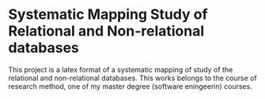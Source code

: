 # Systematic Mapping Study of Relational and Non-relational databases
This project is a latex format of a systematic mapping of study of the relational and non-relational databases. This works belongs to the course of research method, one of my master degree (software eningeerin) courses.

